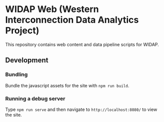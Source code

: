 # WIDAP Web (Western Interconnection Data Analytics Project)

This repository contains web content and data pipeline scripts for WIDAP.

## Development

### Bundling

Bundle the javascript assets for the site with `npm run build`.

### Running a debug server

Type `npm run serve` and then navigate to `http://localhost:8080/` to view the site.
